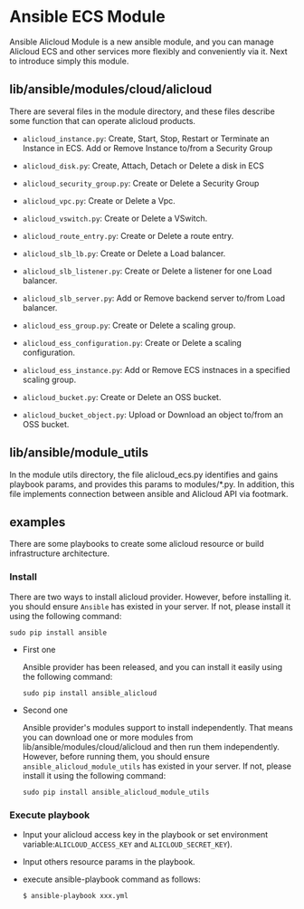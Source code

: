 # Ansible ECS Module

Ansible Alicloud Module is a new ansible module, and you can manage Alicloud ECS and other services more flexibly and conveniently via it. Next to introduce simply this module.
## lib/ansible/modules/cloud/alicloud
There are several files in the module directory, and these files describe some function that can operate alicloud products.

- `alicloud_instance.py`: Create, Start, Stop, Restart or Terminate an Instance in ECS. Add or Remove Instance to/from a Security Group
- `alicloud_disk.py`: Create, Attach, Detach or Delete a disk in ECS
- `alicloud_security_group.py`: Create or Delete a Security Group
- `alicloud_vpc.py`: Create or Delete a Vpc.
- `alicloud_vswitch.py`: Create or Delete a VSwitch.
- `alicloud_route_entry.py`: Create or Delete a route entry.
- `alicloud_slb_lb.py`: Create or Delete a Load balancer.
- `alicloud_slb_listener.py`: Create or Delete a listener for one Load balancer.
- `alicloud_slb_server.py`: Add or Remove backend server to/from Load balancer.
- `alicloud_ess_group.py`: Create or Delete a scaling group.
- `alicloud_ess_configuration.py`: Create or Delete a scaling configuration.
- `alicloud_ess_instance.py`: Add or Remove ECS instnaces in a specified scaling group.

- `alicloud_bucket.py`: Create or Delete an OSS bucket.
- `alicloud_bucket_object.py`: Upload or Download an object to/from an OSS bucket.

## lib/ansible/module_utils
In the module utils directory, the file alicloud_ecs.py identifies and gains playbook params, and provides this params to modules/*.py. In addition, this file implements connection between ansible and Alicloud API via footmark.

## examples
There are some playbooks to create some alicloud resource or build infrastructure architecture.

### Install
There are two ways to install alicloud provider. However, before installing it. you should ensure `Ansible` has existed in your server.
If not, please install it using the following command:

    sudo pip install ansible

* First one

    Ansible provider has been released, and you can install it easily using the following command:

      sudo pip install ansible_alicloud

* Second one

    Ansible provider's modules support to install independently. That means you can download one or more modules from lib/ansible/modules/cloud/alicloud and then run them independently.
    However, before running them, you should ensure `ansible_alicloud_module_utils` has existed in your server. If not, please install it using the following command:

      sudo pip install ansible_alicloud_module_utils

### Execute playbook

* Input your alicloud access key in the playbook or set environment variable:`ALICLOUD_ACCESS_KEY` and `ALICLOUD_SECRET_KEY`).
* Input others resource params in the playbook.
* execute ansible-playbook command as follows:

	  $ ansible-playbook xxx.yml
	   
